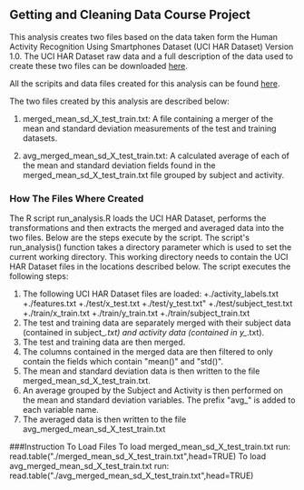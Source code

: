## Getting and Cleaning Data Course Project

This analysis creates two files based on the data taken form the Human Activity Recognition Using Smartphones Dataset (UCI HAR Dataset) Version 1.0. The UCI HAR Dataset raw data and a full description of the data used to create these two files can be downloaded [here][datalink].

All the scripits and data files created for this analysis can be found [here][project].

The two files created by this analysis are described below:

1. merged_mean_sd_X_test_train.txt: A file containing a merger of the mean and standard deviation measurements of the test and training datasets. 

2. avg_merged_mean_sd_X_test_train.txt: A calculated average of each of the mean and standard deviation fields found in the merged_mean_sd_X_test_train.txt file grouped by subject and activity.
### How The Files Where Created
The R script run_analysis.R loads the UCI HAR Dataset, performs the transformations and then extracts the merged and averaged data into the two files. Below are the steps execute by the script.  The script's run_analysis() function takes a directory parameter which is used to set the current working directory. This working directory needs to contain the UCI HAR Dataset files in the locations described below. The script executes the following steps: 

1. The following UCI HAR Dataset files are loaded:
 +./activity_labels.txt
 +./features.txt
 +./test/x_test.txt
 +./test/y_test.txt"
 +./test/subject_test.txt
 +./train/x_train.txt
 +./train/y_train.txt
 +./train/subject_train.txt
2. The test and training data are separately merged with their subject data (contained in subject_*.txt) and activity data (contained in y_*.txt).
3. The test and training data are then merged. 
4. The columns contained in the merged data are then filtered to only contain the fields which contain "mean()" and "std()". 
5. The mean and standard deviation data is then written to the file merged_mean_sd_X_test_train.txt.
4. An average grouped by the Subject and Activity is then performed on the mean and standard deviation variables. The prefix "avg_" is added to each variable name.
5. The averaged data is then written to the file avg_merged_mean_sd_X_test_train.txt

###Instruction To Load Files
To load merged_mean_sd_X_test_train.txt run: read.table("./merged_mean_sd_X_test_train.txt",head=TRUE)
To load avg_merged_mean_sd_X_test_train.txt run: read.table("./avg_merged_mean_sd_X_test_train.txt",head=TRUE)

[datalink]: https://d396qusza40orc.cloudfront.net/getdata%2Fprojectfiles%2FUCI%20HAR%20Dataset.zip "UCI HAR Dataset"
[project]: https://github.com/EnriqueElGato/GetAndCleanData_Project "Project files."


